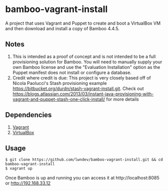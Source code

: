 bamboo-vagrant-install
===================

A project that uses Vagrant and Puppet to create and boot a VirtualBox VM and then download and install a copy of Bamboo 4.4.5.  

## Notes

1. This is intended as a proof of concept and is not intended to be a full provisioning solution for Bamboo.  You will need to manually supply your own Bamboo license and use the "Evaluation Installation" option as the Puppet manifest does not install or configure a database.
2. Credit where credit is due: This project is very closely based off of Nicola Paolucci's Stash provisioning example https://bitbucket.org/durdn/stash-vagrant-install.git. Check out https://blogs.atlassian.com/2013/03/instant-java-provisioning-with-vagrant-and-puppet-stash-one-click-install/ for more details

## Dependencies

1. [Vagrant](http://downloads.vagrantup.com/)
2. [VirtualBox](https://www.virtualbox.org/wiki/Downloads)

## Usage

	$ git clone https://github.com/lwndev/bamboo-vagrant-install.git && cd bamboo-vagrant-install
	$ vagrant up

Once Bamboo is up and running you can access it at http://localhost:8085 or http://192.168.33.12
